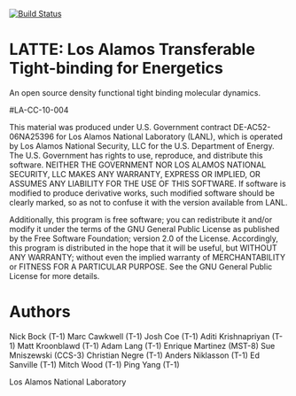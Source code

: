 
[![Build Status](https://travis-ci.org/lanl/LATTE.svg?branch=master)](https://travis-ci.org/lanl/LATTE)


# LATTE: Los Alamos Transferable Tight-binding for Energetics

An open source density functional tight binding molecular dynamics.

#LA-CC-10-004

This material was produced under U.S. Government contract DE-AC52-06NA25396 for Los Alamos National Laboratory (LANL), which is operated by Los Alamos National Security, LLC for the U.S. Department of Energy. The U.S. Government has rights to use, reproduce, and distribute this software.  NEITHER THE GOVERNMENT NOR LOS ALAMOS NATIONAL SECURITY, LLC MAKES ANY WARRANTY, EXPRESS OR IMPLIED, OR ASSUMES ANY LIABILITY FOR THE USE OF THIS SOFTWARE.  If software is modified to produce derivative works, such modified software should be clearly marked, so as not to confuse it with the version available from LANL.                                    

Additionally, this program is free software; you can redistribute it and/or modify it under the terms of the GNU General Public License as published by the Free Software Foundation; version 2.0 of the License. Accordingly, this program is distributed in the hope that it will be useful, but WITHOUT ANY WARRANTY; without even the implied warranty of MERCHANTABILITY or FITNESS FOR A PARTICULAR PURPOSE. See the GNU General Public License for more details.  

# Authors

Nick Bock (T-1)
Marc Cawkwell (T-1)
Josh Coe (T-1)
Aditi Krishnapriyan (T-1)
Matt Kroonblawd (T-1)
Adam Lang (T-1)
Enrique Martinez (MST-8)
Sue Mniszewski (CCS-3)
Christian Negre (T-1)
Anders Niklasson (T-1)
Ed Sanville (T-1)
Mitch Wood (T-1)
Ping Yang (T-1)

Los Alamos National Laboratory

